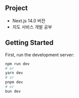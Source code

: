 ## Project

- Next.js 14.0 버전
- 지도 서비스 개발 공부

## Getting Started

First, run the development server:

```bash
npm run dev
# or
yarn dev
# or
pnpm dev
# or
bun dev
```
